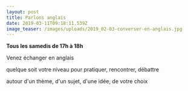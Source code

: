 ```yaml
---
layout: post
title: Parlons anglais
date: 2019-03-11T09:18:11.539Z
image_teaser: /images/uploads/2019_02-03-converser-en-anglais.jpg
---
```

**Tous les samedis de 17h à 18h**

Venez échanger en anglais

quelque soit votre niveau pour pratiquer, rencontrer, débattre

autour d'un thème, d'un sujet, d'une idée, de votre choix
